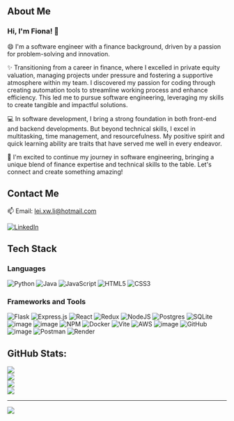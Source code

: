## About Me
### Hi, I'm Fiona! 👋 
😄 I'm a software engineer with a finance background, driven by a passion for problem-solving and innovation.

✨ Transitioning from a career in finance, where I excelled in private equity valuation, managing projects under pressure and fostering a supportive atmosphere within my team. I discovered my passion for coding through creating automation tools to streamline working process and enhance efficiency. This led me to pursue software engineering, leveraging my skills to create tangible and impactful solutions.

💻 In software development, I bring a strong foundation in both front-end and backend developments. But beyond technical skills, I excel in multitasking, time management, and resourcefulness. My positive spirit and quick learning ability are traits that have served me well in every endeavor.

🤝 I'm excited to continue my journey in software engineering, bringing a unique blend of finance expertise and technical skills to the table. Let's connect and create something amazing!

## Contact Me
📫 Email: lei.xw.li@hotmail.com

[![LinkedIn](https://img.shields.io/badge/LinkedIn-%230077B5.svg?logo=linkedin&logoColor=white)](https://linkedin.com/in/leileili)

## Tech Stack
### Languages
![Python](https://img.shields.io/badge/python-3670A0?style=for-the-badge&logo=python&logoColor=ffdd54) 
![Java](https://img.shields.io/badge/java-%23ED8B00.svg?style=for-the-badge&logo=openjdk&logoColor=white) 
![JavaScript](https://img.shields.io/badge/javascript-%23323330.svg?style=for-the-badge&logo=javascript&logoColor=%23F7DF1E) 
![HTML5](https://img.shields.io/badge/html5-%23E34F26.svg?style=for-the-badge&logo=html5&logoColor=white)
![CSS3](https://img.shields.io/badge/css3-%231572B6.svg?style=for-the-badge&logo=css3&logoColor=white) 

### Frameworks and Tools
![Flask](https://img.shields.io/badge/flask-%23000.svg?style=for-the-badge&logo=flask&logoColor=white)
![Express.js](https://img.shields.io/badge/express.js-%23404d59.svg?style=for-the-badge&logo=express&logoColor=%2361DAFB) 
![React](https://img.shields.io/badge/react-%2320232a.svg?style=for-the-badge&logo=react&logoColor=%2361DAFB) 
![Redux](https://img.shields.io/badge/redux-%23593d88.svg?style=for-the-badge&logo=redux&logoColor=white)
![NodeJS](https://img.shields.io/badge/node.js-6DA55F?style=for-the-badge&logo=node.js&logoColor=white) 
![Postgres](https://img.shields.io/badge/postgres-%23316192.svg?style=for-the-badge&logo=postgresql&logoColor=white)
![SQLite](https://img.shields.io/badge/sqlite-%2307405e.svg?style=for-the-badge&logo=sqlite&logoColor=white)
![image](https://img.shields.io/badge/SQLAlchemy-red?style=for-the-badge&logo=SQLAlchemy&logoColor=white)
![image](https://img.shields.io/badge/Sequelize-52B0E7?style=for-the-badge&logo=Sequelize&logoColor=white)
![NPM](https://img.shields.io/badge/NPM-%23CB3837.svg?style=for-the-badge&logo=npm&logoColor=white) 
![Docker](https://img.shields.io/badge/docker-%230db7ed.svg?style=for-the-badge&logo=docker&logoColor=white)
![Vite](https://img.shields.io/badge/vite-%23646CFF.svg?style=for-the-badge&logo=vite&logoColor=white)
![AWS](https://img.shields.io/badge/AWS-%23FF9900.svg?style=for-the-badge&logo=amazon-aws&logoColor=white)
![image](https://img.shields.io/badge/git-%23F05033.svg?style=for-the-badge&logo=git&logoColor=white)
![GitHub](https://img.shields.io/badge/github-%23121011.svg?style=for-the-badge&logo=github&logoColor=white)
![image](https://img.shields.io/badge/VSCode-%23007ACC.svg?style=for-the-badge&logo=visual-studio-code&logoColor=white)
![Postman](https://img.shields.io/badge/Postman-FF6C37?style=for-the-badge&logo=postman&logoColor=white) 
![Render](https://img.shields.io/badge/Render-%46E3B7.svg?style=for-the-badge&logo=render&logoColor=white) 

## GitHub Stats:
![](https://github-readme-stats.vercel.app/api?username=leileili1010&theme=dark&hide_border=false&include_all_commits=false&count_private=false)<br/>
![](https://github-readme-streak-stats.herokuapp.com/?user=leileili1010&theme=dark&hide_border=false)<br/>
![](https://github-contributor-stats.vercel.app/api?username=leileili1010&limit=5&theme=dark&combine_all_yearly_contributions=true)<br/>
![](https://github-readme-stats.vercel.app/api/top-langs/?username=leileili1010&theme=dark&hide_border=false&include_all_commits=false&count_private=false&layout=compact)

---
[![](https://visitcount.itsvg.in/api?id=leileili1010&icon=0&color=0)](https://visitcount.itsvg.in)

<!--
**leileili1010/leileili1010** is a ✨ _special_ ✨ repository because its `README.md` (this file) appears on your GitHub profile.

Here are some ideas to get you started:

- 🔭 I’m currently working on ...
- 🌱 I’m currently learning ...
- 👯 I’m looking to collaborate on ...
- 🤔 I’m looking for help with ...
- 💬 Ask me about ...
- 📫 How to reach me: ...
- 😄 Pronouns: ...
- ⚡ Fun fact: ...
-->
